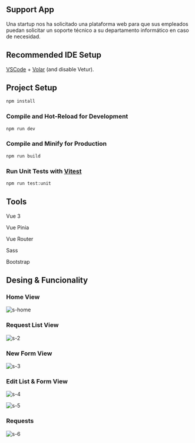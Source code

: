 ## Support App
Una startup nos ha solicitado una plataforma web para que sus empleados puedan solicitar un soporte técnico a su departamento informático en caso de necesidad.


## Recommended IDE Setup

[VSCode](https://code.visualstudio.com/) + [Volar](https://marketplace.visualstudio.com/items?itemName=Vue.volar) (and disable Vetur).


## Project Setup

```sh
npm install
```

### Compile and Hot-Reload for Development

```sh
npm run dev
```

### Compile and Minify for Production

```sh
npm run build
```

### Run Unit Tests with [Vitest](https://vitest.dev/)

```sh
npm run test:unit
```
## Tools
Vue 3


Vue Pinia


Vue Router


Sass


Bootstrap

## Desing & Funcionality 

### Home View

![s-home](https://github.com/user-attachments/assets/cfb3eea4-ce55-4a10-8343-238477be7acd)

### Request List View

![s-2](https://github.com/user-attachments/assets/3fbff842-46d8-4033-97b7-122da9dc3fbe)

### New Form View

![s-3](https://github.com/user-attachments/assets/f1ec16ea-826d-4455-8872-6a6edb6a6555)


### Edit List & Form View

![s-4](https://github.com/user-attachments/assets/2ad804a2-a301-483f-85eb-d09290e9a4e7)


![s-5](https://github.com/user-attachments/assets/8a7400ef-3fdf-4fcd-97c1-310d4ad4c2a2)


### Requests
![s-6](https://github.com/user-attachments/assets/05f3169d-7481-4f42-b132-a666957813ea)



